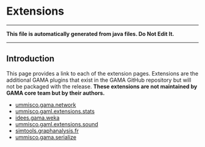 # Extensions
----
**This file is automatically generated from java files. Do Not Edit It.**

----

## Introduction
This page provides a link to each of the extension pages. Extensions are the additional GAMA plugins that exist in the GAMA GitHub repository but will not be packaged with the release. **These extensions are not maintained by GAMA core team but by their authors.**
* [ummisco.gama.network](PluginDocumentation/Extension_ummisco.gama.network)
* [ummisco.gaml.extensions.stats](PluginDocumentation/Extension_ummisco.gaml.extensions.stats)
* [idees.gama.weka](PluginDocumentation/Extension_idees.gama.weka)
* [ummisco.gaml.extensions.sound](PluginDocumentation/Extension_ummisco.gaml.extensions.sound)
* [simtools.graphanalysis.fr](PluginDocumentation/Extension_simtools.graphanalysis.fr)
* [ummisco.gama.serialize](PluginDocumentation/Extension_ummisco.gama.serialize)
